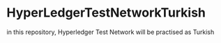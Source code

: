# HyperLedgerTestNetworkTurkish
 in this repository,  Hyperledger Test Network  will be practised as Turkish 

